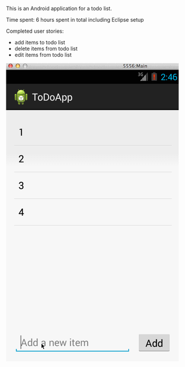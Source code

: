 This is an Android application for a todo list.

Time spent: 6 hours spent in total including Eclipse setup

Completed user stories:
* add items to todo list
* delete items from todo list
* edit items from todo list

![](https://github.com/tonytcleung/ToDoApp/blob/master/ToDoApp/ToDoApp.gif)
